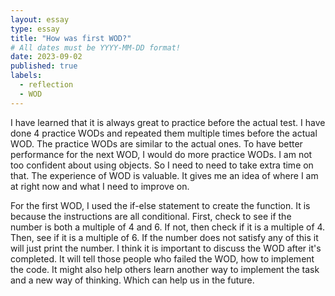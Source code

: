 ```yaml
---
layout: essay
type: essay
title: "How was first WOD?"
# All dates must be YYYY-MM-DD format!
date: 2023-09-02
published: true
labels:
  - reflection
  - WOD
---
```




I have learned that it is always great to practice before the actual test. I have done 4 practice WODs and repeated them multiple times before the actual WOD. The practice WODs are similar to the actual ones. To have better performance for the next WOD, I would do more practice WODs. I am not too confident about using objects. So I need to need to take extra time on that. The experience of WOD is valuable. It gives me an idea of where I am at right now and what I need to improve on. 

For the first WOD, I used the if-else statement to create the function. It is because the instructions are all conditional. First, check to see if the number is both a multiple of 4 and 6. If not, then check if it is a multiple of 4. Then, see if it is a multiple of 6. If the number does not satisfy any of this it will just print the number. I think it is important to discuss the WOD after it's completed. It will tell those people who failed the WOD, how to implement the code. It might also help others learn another way to implement the task and a new way of thinking. Which can help us in the future.
